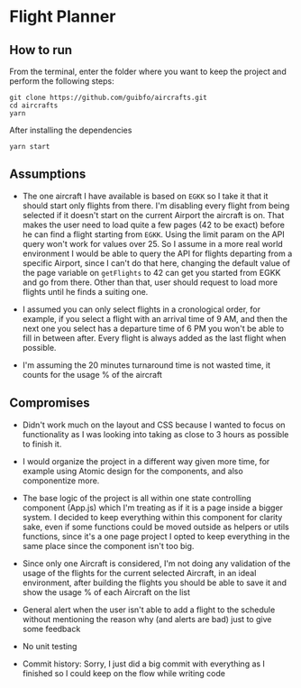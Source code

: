 # Flight Planner

## How to run

From the terminal, enter the folder where you want to keep the project and perform the following steps:

```
git clone https://github.com/guibfo/aircrafts.git
cd aircrafts
yarn
```

After installing the dependencies

```
yarn start
```

## Assumptions

- The one aircraft I have available is based on `EGKK` so I take it that it should start only flights from there. I'm disabling every flight from being selected if it doesn't start on the current Airport the aircraft is on. That makes the user need to load quite a few pages (42 to be exact) before he can find a flight starting from `EGKK`. Using the limit param on the API query won't work for values over 25. So I assume in a more real world environment I would be able to query the API for flights departing from a specific Airport, since I can't do that here, changing the default value of the page variable on `getFlights` to 42 can get you started from EGKK and go from there. Other than that, user should request to load more flights until he finds a suiting one.

- I assumed you can only select flights in a cronological order, for example, if you select a flight with an arrival time of 9 AM, and then the next one you select has a departure time of 6 PM you won't be able to fill in between after. Every flight is always added as the last flight when possible.

- I'm assuming the 20 minutes turnaround time is not wasted time, it counts for the usage % of the aircraft

## Compromises

- Didn't work much on the layout and CSS because I wanted to focus on functionality as I was looking into taking as close to 3 hours as possible to finish it.

- I would organize the project in a different way given more time, for example using Atomic design for the components, and also componentize more.

- The base logic of the project is all within one state controlling component (App.js) which I'm treating as if it is a page inside a bigger system. I decided to keep everything within this component for clarity sake, even if some functions could be moved outside as helpers or utils functions, since it's a one page project I opted to keep everything in the same place since the component isn't too big.

- Since only one Aircraft is considered, I'm not doing any validation of the usage of the flights for the current selected Aircraft, in an ideal environment, after building the flights you should be able to save it and show the usage % of each Aircraft on the list

- General alert when the user isn't able to add a flight to the schedule without mentioning the reason why (and alerts are bad) just to give some feedback

- No unit testing

- Commit history: Sorry, I just did a big commit with everything as I finished so I could keep on the flow while writing code
